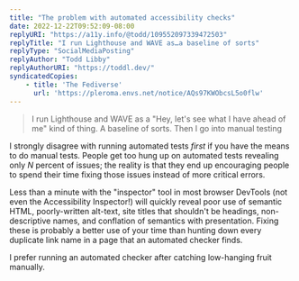 ```yaml
---
title: "The problem with automated accessibility checks"
date: 2022-12-22T09:52:09-08:00
replyURI: "https://a11y.info/@todd/109552097339472503"
replyTitle: "I run Lighthouse and WAVE as…a baseline of sorts"
replyType: "SocialMediaPosting"
replyAuthor: "Todd Libby"
replyAuthorURI: "https://toddl.dev/"
syndicatedCopies:
    - title: 'The Fediverse'
      url: 'https://pleroma.envs.net/notice/AQs97KWObcsL5o0flw'
---
```


> I run Lighthouse and WAVE as a "Hey, let's see what I have ahead of me" kind of thing. A baseline of sorts. Then I go into manual testing 

I strongly disagree with running automated tests *first* if you have the means to do manual tests. People get too hung up on automated tests revealing only <var>N</var> percent of issues; the reality is that they end up encouraging people to spend their time fixing those issues instead of more critical errors.

Less than a minute with the "inspector" tool in most browser DevTools (not even the Accessibility Inspector!) will quickly reveal poor use of semantic HTML, poorly-written alt-text, site titles that shouldn't be headings, non-descriptive names, and conflation of semantics with presentation. Fixing these is probably a better use of your time than hunting down every duplicate link name in a page that an automated checker finds.

I prefer running an automated checker after catching low-hanging fruit manually.

